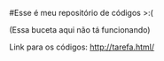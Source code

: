 #Esse é meu repositório de códigos >:(

(Essa buceta aqui não tá funcionando)

Link para os códigos: http://tarefa.html/
